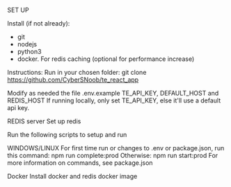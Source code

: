 SET UP

Install (if not already):
- git
- nodejs
- python3
- docker. For redis caching (optional for performance increase)

Instructions: 
Run in your chosen folder: 
git clone https://github.com/CyberSNoob/te_react_app

Modify as needed the file .env.example
TE_API_KEY, DEFAULT_HOST and REDIS_HOST
If running locally, only set TE_API_KEY, else it'll use a default api key.

REDIS server
Set up redis 

Run the following scripts to setup and run

WINDOWS/LINUX
For first time run or changes to .env or package.json, run this command: npm run complete:prod
Otherwise: npm run start:prod
For more information on commands, see package.json

Docker
Install docker and redis docker image

